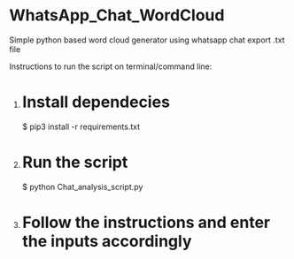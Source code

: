 # WhatsApp_Chat_WordCloud
Simple python based word cloud generator using whatsapp chat export .txt file

Instructions to run the script on terminal/command line:
1) # Install dependecies <br/>
    $ pip3 install -r requirements.txt
2) # Run the script <br/>
    $ python Chat_analysis_script.py
3) # Follow the instructions and enter the inputs accordingly
